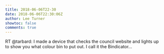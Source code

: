```yaml
---
title: 2018-06-06T22-30
date: 2018-06-06T22:30:06Z
author: Lee Turner
showtoc: false
comments: true
---
```


RT @tarbard: I made a device that checks the council website and lights up to show you what colour bin to put out. I call it the Bindicator…

